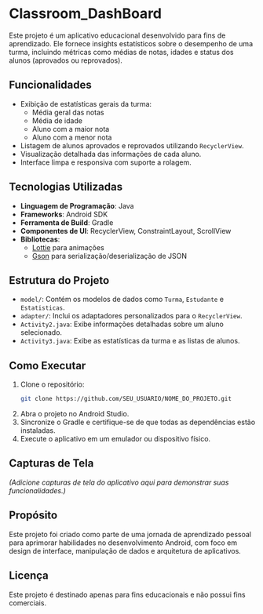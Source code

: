 # Classroom_DashBoard

Este projeto é um aplicativo educacional desenvolvido para fins de aprendizado. Ele fornece insights estatísticos sobre o desempenho de uma turma, incluindo métricas como médias de notas, idades e status dos alunos (aprovados ou reprovados).

## Funcionalidades

- Exibição de estatísticas gerais da turma:
  - Média geral das notas
  - Média de idade
  - Aluno com a maior nota
  - Aluno com a menor nota
- Listagem de alunos aprovados e reprovados utilizando `RecyclerView`.
- Visualização detalhada das informações de cada aluno.
- Interface limpa e responsiva com suporte a rolagem.

## Tecnologias Utilizadas

- **Linguagem de Programação**: Java
- **Frameworks**: Android SDK
- **Ferramenta de Build**: Gradle
- **Componentes de UI**: RecyclerView, ConstraintLayout, ScrollView
- **Bibliotecas**:
  - [Lottie](https://airbnb.io/lottie/) para animações
  - [Gson](https://github.com/google/gson) para serialização/deserialização de JSON

## Estrutura do Projeto

- `model/`: Contém os modelos de dados como `Turma`, `Estudante` e `Estatisticas`.
- `adapter/`: Inclui os adaptadores personalizados para o `RecyclerView`.
- `Activity2.java`: Exibe informações detalhadas sobre um aluno selecionado.
- `Activity3.java`: Exibe as estatísticas da turma e as listas de alunos.

## Como Executar

1. Clone o repositório:
   ```bash
   git clone https://github.com/SEU_USUARIO/NOME_DO_PROJETO.git
   ```
2. Abra o projeto no Android Studio.
3. Sincronize o Gradle e certifique-se de que todas as dependências estão instaladas.
4. Execute o aplicativo em um emulador ou dispositivo físico.

## Capturas de Tela

*(Adicione capturas de tela do aplicativo aqui para demonstrar suas funcionalidades.)*

## Propósito

Este projeto foi criado como parte de uma jornada de aprendizado pessoal para aprimorar habilidades no desenvolvimento Android, com foco em design de interface, manipulação de dados e arquitetura de aplicativos.

## Licença

Este projeto é destinado apenas para fins educacionais e não possui fins comerciais.
 
